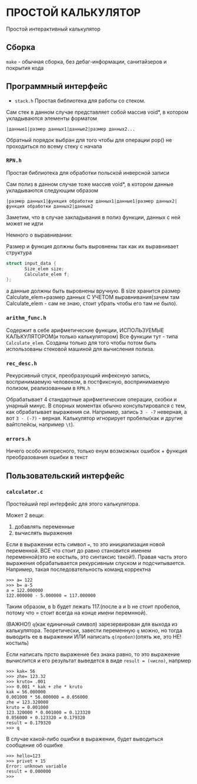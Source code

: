 # ПРОСТОЙ КАЛЬКУЛЯТОР

Простой интерактивный калькулятор

## Сборка

`make` - обычная сборка, без дебаг-информации, санитайзеров и покрытия кода

## Программный интерфейс

- `stack.h`
  Простая библиотека для работы со стеком.

Сам стек в данном случае представляет собой массив void\*, в котором укладываются элементы форматом

`|данные1|размер данных1|данные2|размер данных2...`

Обратный порядок выбран для того чтобы для операции pop() не проходиться по всему стеку с начала

### `RPN.h`

Простая библиотека для обработки польской инверсной записи

Сам полиз в данном случае тоже массив void\*, в котором данные укладываются следующим образом

`|размер данных1|функция обработки данных1|данные1|размер данных2|функция обработки данных2|данные2`

Заметим, что в случае закладывания в полиз функции, данных с ней может не идти

Немного о выравнивании:

Размер и функция должны быть выровнены так как их выравнивает структура

```c
struct input_data {
       Size_elem size;
       Calculate_elem f;
};
```

а данные должны быть выровнены вручную. В size хранится размер Calculate_elem+размер данных С УЧЕТОМ выравнивания(зачем там Calculate_elem - сам не знаю, стоит убрать чтобы его там не было).

### `arithm_func.h`

Содержит в себе арифметические функции, ИСПОЛЬЗУЕМЫЕ КАЛЬКУЛЯТОРОМ(и только калькулятором)
Все функции тут - типа `Calculate_elem`. Созданы только для того чтобы потом быть использованы стековой машиной для вычисления полиза.

### `rec_desc.h`

Рекурсивный спуск, преобразующий инфексную запись, воспринимаемую человеком, в постфиксную, воспринимаемую полизом, реализованным в `RPN.h`

Обрабатывает 4 стандартные арифметические операции, скобки и унарный минус.
В спорных моментах обычно консультировался с тем, как обрабатывает выражения си.
Например, запись `3 - -7` неверная, а вот `3 - (-7)` - верная. Калькулятор игнорирует пробелы(как и другие вайтспейсы, например `\t`).

### `errors.h`

Ничего особо интересного, только енум возможных ошибок + функция преобразования ошибки в текст

## Пользовательский интерфейс

### `calculator.c`

Простейший repl интерфейс для этого калькулятора.

Может 2 вещи:

1. добавлять переменные
2. вычислять выражения

Если в выражении есть символ `=`, то это инициализация новой переменной. ВСЕ что стоит до равно становится именем переменной(это не костыль, это синтаксис такой!). Правая часть этого выражения обрабатывается рекурсивным спуском и подсчитывается. Например, такая последовательность команд корректна
```
>>> a= 122
>>> b= a-5
a = 122.000000
122.000000 - 5.000000 = 117.000000
```
Таким образом, в b будет лежать 117.(после а и b не стоит пробелов, потому что = стоит всегда на конце имени перемнной).

(ВАЖНО!) `q`(как единичный символ) зарезервирован для выхода из калькулятора. Теоретически, завести переменную `q` можно, но тогда выводить ее в выражении ИЛИ написать `q(пробел)`(опять же, это НЕ! костыль)

Если написать прсто выражение без знака равно, то это выражение вычислится и его результат выведется в виде `result = (число)`, напрмер
```
>>> kak= 56
>>> zhe= 123.32
>>> kruto= .001
>>> 0.001 * kak + zhe * kruto
kak = 56.000000
0.001000 * 56.000000 = 0.056000
zhe = 123.320000
kruto = 0.001000
123.320000 * 0.001000 = 0.123320
0.056000 + 0.123320 = 0.179320
result = 0.179320
>>> q
```

В случае какой-либо ошибки в выражении, будет выводиться сообщение об ошибке
```
>>> hello=123
>>> privet + 15
Error: unknown variable
result = 0.000000
>>> 
```